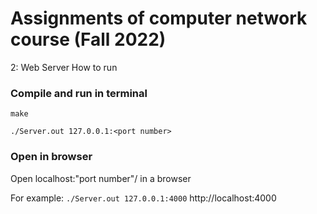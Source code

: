 # Assignments of computer network course (Fall 2022)




2: Web Server
How to run
### Compile and run in terminal
```make```

```./Server.out 127.0.0.1:<port number>```

### Open in browser
Open localhost:"port number"/ in a browser

For example:
  ```./Server.out 127.0.0.1:4000```
   http://localhost:4000
